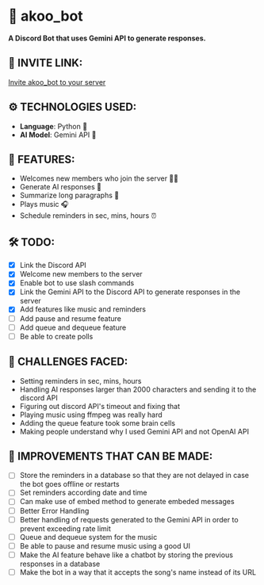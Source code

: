 # 🤖 akoo_bot
**A Discord Bot that uses Gemini API to generate responses.**

## 🔗 INVITE LINK:
<a href = "https://discord.com/oauth2/authorize?client_id=1346150738136666152&permissions=8&integration_type=0&scope=bot" target="_main">Invite akoo_bot to your server</a>

## ⚙️ TECHNOLOGIES USED:
- **Language**: Python 🐍
- **AI Model**: Gemini API 💎

## 📌 FEATURES:
- Welcomes new members who join the server 🙋‍♂️
- Generate AI responses 📜
- Summarize long paragraphs 📝
- Plays music 🎧
- Schedule reminders in sec, mins, hours ⏰

## 🛠️ TODO:
- [x] Link the Discord API
- [x] Welcome new members to the server
- [x] Enable bot to use slash commands 
- [x] Link the Gemini API to the Discord API to generate responses in the server
- [x] Add features like music and reminders
- [ ] Add pause and resume feature
- [ ] Add queue and dequeue feature
- [ ] Be able to create polls

## 🎯 CHALLENGES FACED:
- Setting reminders in sec, mins, hours
- Handling AI responses larger than 2000 characters and sending it to the discord API
- Figuring out discord API's timeout and fixing that 
- Playing music using ffmpeg was really hard
- Adding the queue feature took some brain cells
- Making people understand why I used Gemini API and not OpenAI API

## 🚀 IMPROVEMENTS THAT CAN BE MADE:
- [ ] Store the reminders in a database so that they are not delayed in case the bot goes offline or restarts
- [ ] Set reminders according date and time
- [ ] Can make use of embed method to generate embeded messages
- [ ] Better Error Handling
- [ ] Better handling of requests generated to the Gemini API in order to prevent exceeding rate limit
- [ ] Queue and dequeue system for the music
- [ ] Be able to pause and resume music using a good UI
- [ ] Make the AI feature behave like a chatbot by storing the previous responses in a database
- [ ] Make the bot in a way that it accepts the song's name instead of its URL